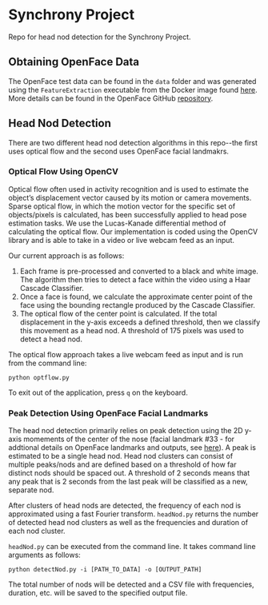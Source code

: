 # Synchrony Project

Repo for head nod detection for the Synchrony Project. 

## Obtaining OpenFace Data
The OpenFace test data can be found in the `data` folder and was generated using the `FeatureExtraction` executable from the Docker image found [here](https://hub.docker.com/r/algebr/openface/). More details can be found in the OpenFace GitHub [repository](https://github.com/TadasBaltrusaitis/OpenFace/wiki/Command-line-arguments).

## Head Nod Detection
There are two different head nod detection algorithms in this repo--the first uses optical flow and the second uses OpenFace facial landmakrs. 

### Optical Flow Using OpenCV
Optical flow often used in activity recognition and is used to estimate the object’s displacement vector caused by its motion or camera movements. Sparse optical flow, in which the motion vector for the specific set of objects/pixels is calculated, has been successfully applied to head pose estimation tasks. We use the Lucas-Kanade differential method of calculating the optical flow. Our implementation is coded using the OpenCV library and is able to take in a video or live webcam feed as an input. 

Our current approach is as follows: 
1. Each frame is pre-processed and converted to a black and white image. The algorithm then tries to detect a face within the video using a Haar Cascade Classifier. 
2. Once a face is found, we calculate the approximate center point of the face using the bounding rectangle produced by the Cascade Classifier. 
3. The optical flow of the center point is calculated. If the total displacement in the y-axis exceeds a defined threshold, then we classify this movement as a head nod. A threshold of 175 pixels was used to detect a head nod.

The optical flow approach takes a live webcam feed as input and is run from the command line: 

```
python optflow.py
```
To exit out of the application, press `q` on the keyboard. 


### Peak Detection Using OpenFace Facial Landmarks
The head nod detection primarily relies on peak detection using the 2D y-axis momements of the center of the nose (facial landmark #33 - for addtional details on OpenFace landmarks and outputs, see [here](https://github.com/TadasBaltrusaitis/OpenFace/wiki/Output-Format)). A peak is estimated to be a single head nod. Head nod clusters can consist of multiple peaks/nods and are defined based on a threshold of how far distinct nods should be spaced out. A threshold of 2 seconds means that any peak that is 2 seconds from the last peak will be classified as a new, separate nod. 

After clusters of head nods are detected, the frequency of each nod is approximated using a fast Fourier transform. `headNod.py` returns the number of detected head nod clusters as well as the frequencies and duration of each nod cluster. 

`headNod.py` can be executed from the command line. It takes command line arguments as follows:

```
python detectNod.py -i [PATH_TO_DATA] -o [OUTPUT_PATH]
```

The total number of nods will be detected and a CSV file with frequencies, duration, etc. will be saved to the specified output file. 




 
